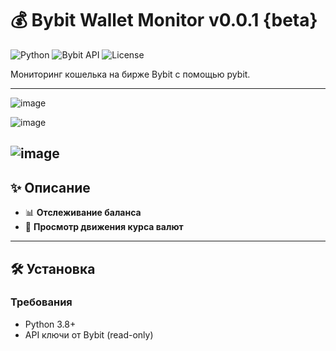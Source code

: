 

# 💰 Bybit Wallet Monitor v0.0.1 {beta}

![Python](https://img.shields.io/badge/Python-3.8%2B-blue?logo=python)
![Bybit API](https://img.shields.io/badge/Bybit-API-orange?logo=bitcoin)
![License](https://img.shields.io/badge/License-MIT-yellow)

Мониторинг кошелька на бирже Bybit с помощью pybit.

---
![image](https://github.com/user-attachments/assets/7e4a5d8c-3c3f-4065-8528-98e0bf90f924)

![image](https://github.com/user-attachments/assets/9e18af21-cf5f-4202-9948-efb8216884da)

![image](https://github.com/user-attachments/assets/011582ec-05e3-40a9-82c0-35bbdbe2c8e4)
---

## ✨ Описание

- 📊 **Отслеживание баланса**
- 📁 **Просмотр движения курса валют**

---

## 🛠 Установка

### Требования
- Python 3.8+
- API ключи от Bybit (read-only)
